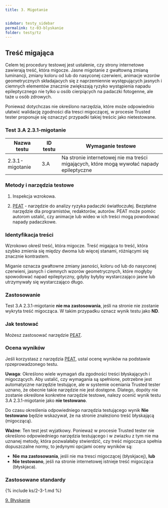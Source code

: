 ```yaml
---
title: 3. Migotanie


sidebar: testy_sidebar
permalink: tz-03-blyskanie
folder: testy/tz
---
```




## Treść migająca

Celem tej procedury testowej jest ustalenie, czy strony internetowe zawierają treść, która migocze. Jasne migotanie z gwałtowną zmianą luminancji, zmiany koloru od lub do nasyconej czerwieni, animacje wzorów geometrycznych składajacych się z naprzemiennie występujących jasnych i ciemnych elementów znacznie zwiększają ryzyko wystąpienia napadu epileptycznego nie tylko u osób cierpiących na padaczki fotogenne, ale taże u osób zdrowych.

Ponieważ dotychczas nie określono narzędzia, które może odpowiednio ułatwić walidację zgodności dla tresci migoczącej, w procesie Trusted tester proponuje się oznaczyć przypadki takiej treścic jako nietestowane.

### Test 3.A 2.3.1-migotanie

| Nazwa testu | ID testu | Wymaganie testowe |
|------------------------|---------|------------------------------------------|
| 2.3.1-migotanie | 3.A     | Na stronie internetowej nie ma treści migających, które mogą wywołać napady epileptyczne |


### Metody i narzędzia testowe 

1.	Inspekcja wzrokowa.

2.	[PEAT](https://trace.umd.edu/peat) - narzędzie do analizy ryzyka padaczki światłoczułej. Bezpłatne narzędzie dla programistów, redaktorów, autorów. PEAT może pomóc autorom ustalić, czy animacje lub wideo w ich treści mogą powodować napady padaczkowe.

### Identyfikacja treści
Wzrokowo określ treść, która migocze. Treść migająca to treść, która szybko zmienia się między dwoma lub więcej stanami, różniącymi się znacznie kontrastem.


Miganie oznacza gwałtowne zmiany jasności, koloru od lub do nasyconej czerwieni, jasnych i ciemnych wzorów geometrycznych, które mogłyby spowodować napad epileptyczny, gdyby byłyby wystarczająco jasne lub utrzymywały się wystarczająco długo.


### Zastosowanie

Test 3.A 2.3.1-migotanie  **nie ma zastosowania**, jeśli na stronie nie zostanie wykryta treść migocząca. W takim przypadku oznacz wynik testu jako **ND**. 

### Jak testować
Możesz zastosować narzędzie [PEAT](https://trace.umd.edu/peat).


### Ocena wyników
Jeśli korzystasz z narzędzia [PEAT](https://trace.umd.edu/peat), ustal ocenę wyników na podstawie rpzeprowadzonego testu.

**Uwaga**: Określono wiele wymagań dla zgodności treści błyskających i migoczących. Aby ustalić, czy wymagania są spełnione, potrzebne jest automatyczne narzędzie testujące, ale w systemie oceniania  Trusted tester uznano, że obecnie takie narzędzie nie jest dostępne. Dlatego, dopóty nie zostanie okreśłone konkretne narzędzie testowe, nalezy ocenić wynik testu 3.A 2.3.1-migotanie jako **nie testowano**. 

Do czasu określenia odpowiedniego narzędzia testującego wynik **Nie testowano** będzie wskazywał, że na stronie znaleziono treść błyskającą (migoczącą).

**Ważne**: Ten test jest wyjatkowy. Ponieważ w procesie Trusted tester nie określono odpowiedniego narzędzia testującego i w zwiazku z tym nie ma uznanej metody, która pozwalałaby stwierdzić, czy treść migocząca spełnia dopuszczalne normy, to jedynymi opcjami oceny wyników są: 

-	**Nie ma zastosowania**, jeśli nie ma tresci migoczącej (błyskjacej), **lub**
-	**Nie testowano**, jeśli na stronie internetowej istnieje treść migocząca (błyskjaca).

### Zastosowane standardy

{% include ks/2-3-1.md %}

[9. Błyskanie](ICT-09-blyskanie.md)                                                                                               
